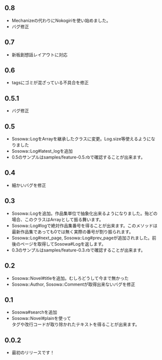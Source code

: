 ## 0.8

* Mechanizeの代わりにNokogiriを使い始めました。
* バグ修正

## 0.7

* 新板創想話レイアウトに対応

## 0.6
* tagsにゴミが混ざっている不具合を修正

## 0.5.1
* バグ修正

## 0.5
* Sosowa::LogをArrayを継承したクラスに変更。Log.size等使えるようになりました
* Sosowa::Log#latest_logを追加
* 0.5のサンプルはsamples/feature-0.5.rbで確認することが出来ます。

## 0.4
* 細かいバグを修正

## 0.3
* Sosowa::Logを追加。作品集単位で抽象化出来るようになりました。殆どの場合、このクラスはArrayとして振る舞います。
* Sosowa::Log#logで絶対作品集番号を得ることが出来ます。このメソッドは最新作品集であっても0では無く実際の番号が割り振られます。
* Sosowa::Log#next_page, Sosowa::Log#prev_pageが追加されました。前後のページを取得してSosowa#Logを返します。
* 0.3のサンプルはsamples/feature-0.3.rbで確認することが出来ます。

## 0.2
* Sosowa::Novel#titleを追加。むしろどうして今まで無かった
* Sosowa::Author, Sosowa::Commentが取得出来ないバグを修正

## 0.1
* Sosowa#searchを追加
* Sosowa::Novel#plainを使って<br>タグや改行コードが取り除かれたテキストを得ることが出来ます。

## 0.0.2
* 最初のリリースです！